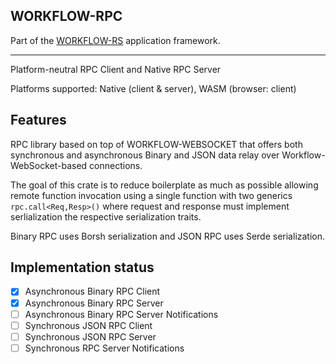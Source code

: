 ## WORKFLOW-RPC

Part of the [WORKFLOW-RS](https://github.com/workflow-rs) application framework.

***

Platform-neutral RPC Client and Native RPC Server

Platforms supported: Native (client & server), WASM (browser: client)

## Features

RPC library based on top of WORKFLOW-WEBSOCKET that offers both synchronous and asynchronous Binary and JSON data relay over Workflow-WebSocket-based connections. 

The goal of this crate is to reduce boilerplate as much as possible
allowing remote function invocation using a single function with two generics `rpc.call<Req,Resp>()` where request and response must implement serlialization the respective serialization traits.

Binary RPC uses Borsh serialization and JSON RPC uses Serde serialization.

## Implementation status

- [x] Asynchronous Binary RPC Client
- [x] Asynchronous Binary RPC Server
- [ ] Asynchronous Binary RPC Server Notifications
- [ ] Synchronous JSON RPC Client
- [ ] Synchronous JSON RPC Server
- [ ] Synchronous RPC Server Notifications
